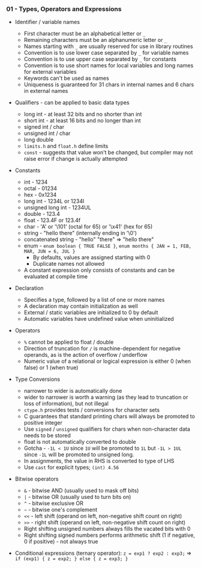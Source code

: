 ### 01 - Types, Operators and Expressions

- Identifier / variable names
    * First character must be an alphabetical letter or `_`
    * Remaining characters must be an alphanumeric letter or `_`
    * Names starting with `_` are usually reserved for use in library routines
    * Convention is to use lower case separated by `_` for variable names
    * Convention is to use upper case separated by `_` for constants
    * Convention is to use short names for local variables and long names for external variables
    * Keywords can't be used as names
    * Uniqueness is guaranteed for 31 chars in internal names and 6 chars in external names

- Qualifiers - can be applied to basic data types
    * long int - at least 32 bits and no shorter than int
    * short int - at least 16 bits and no longer than int
    * signed int / char
    * unsigned int / char
    * long double
    * `limits.h` and `float.h` define limits
    * `const` - suggests that value won't be changed, but compiler may not raise error if change is actually attempted

- Constants
    * int - 1234
    * octal - 01234
    * hex - 0x1234
    * long int - 1234L or 1234l
    * unsigned long int - 1234UL
    * double - 123.4
    * float - 123.4F or 123.4f
    * char - 'A' or '\101' (octal for 65) or '\x41' (hex for 65)
    * string - "hello there" (internally ending in '\0')
    * concatenated string - "hello" "there" => "hello there"
    * enum - `enum boolean { TRUE FALSE }`, `enum months { JAN = 1, FEB, MAR, JUN = 6, JUL }`
        - By defaults, values are assigned starting with 0
        - Duplicate names not allowed
    * A constant expression only consists of constants and can be evaluated at compile time

- Declaration
    * Specifies a type, followed by a list of one or more names
    * A declaration may contain initialization as well
    * External / static variables are initialized to 0 by default
    * Automatic variables have undefined value when uninitialized

- Operators
    * `%` cannot be applied to float / double
    * Direction of truncation for `/` is machine-dependent for negative operands, as is the action of overflow / underflow
    * Numeric value of a relational or logical expression is either 0 (when false) or 1 (when true)

- Type Conversions
    * narrower to wider is automatically done
    * wider to narrower is worth a warning (as they lead to truncation or loss of information), but not illegal
    * `ctype.h` provides tests / conversions for character sets
    * C guarantees that standard printing chars will always be promoted to positive integer
    * Use `signed` / `unsigned` qualifiers for chars when non-character data needs to be stored
    * float is not automatically converted to double
    * Gotcha - `-1L < 1U` since `1U` will be promoted to `1L` but `-1L > 1UL` since `-1L` will be promoted to unsigned long.
    * In assignments, the value in RHS is converted to type of LHS
    * Use `cast` for explicit types; `(int) 4.56`

- Bitwise operators
    * `&` - bitwise AND (usually used to mask off bits)
    * `|` - bitwise OR (usually used to turn bits on)
    * `^` - bitwise exclusive OR
    * `~` - bitwise one's complement
    * `<<` - left shift (operand on left, non-negative shift count on right)
    * `>>` - right shift (operand on left, non-negative shift count on right)
    * Right shifting unsigned numbers always fills the vacated bits with 0
    * Right shifting signed numbers performs arithmetic shift (1 if negative, 0 if positive) - not always true

- Conditional expressions (ternary operator): `z = exp1 ? exp2 : exp3;` => `if (exp1) { z = exp2; } else { z = exp3; }`